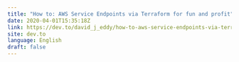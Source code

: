 ```yaml
---
title: "How to: AWS Service Endpoints via Terraform for fun and profit"
date: 2020-04-01T15:35:18Z
link: https://dev.to/david_j_eddy/how-to-aws-service-endpoints-via-terraform-for-fun-and-profit-ba1?utm_medium=RSS&utm_source=news.12bit.vn
site: dev.to
language: English
draft: false
---
```


